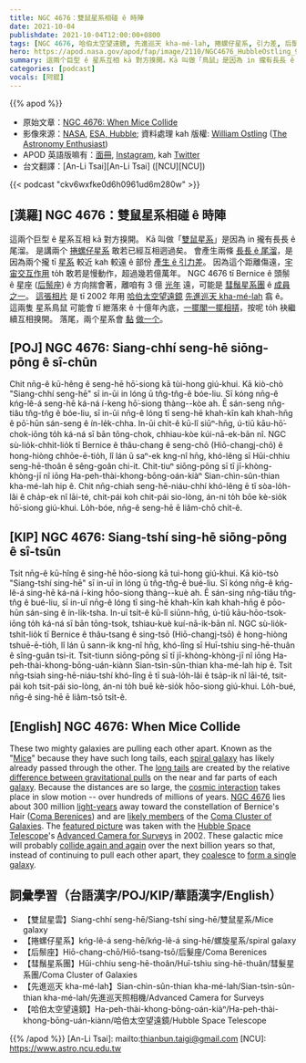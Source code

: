 ```yaml
---
title: NGC 4676：雙鼠星系相碰 ê 時陣
date: 2021-10-04
publishdate: 2021-10-04T12:00:00+0800
tags: [NGC 4676, 哈伯太空望遠鏡, 先進巡天 kha-mé-lah, 捲螺仔星系, 引力差, 后鬃座, 彗鬚星系團, 交互作用, 尾溜, 雙鼠星系]
hero: https://apod.nasa.gov/apod/fap/image/2110/NGC4676_HubbleOstling_960.jpg
summary: 這兩个巨型 ê 星系互相 kā 對方搝開。Kā 叫做「鳥鼠」是因為 in 攏有長長 ê 尾溜。是講兩个捲螺仔星系敢若已經互相迵過矣。
categories: [podcast]
vocals: [阿錕]
---
```


{{% apod %}}

- 原始文章：[NGC 4676: When Mice Collide](https://apod.nasa.gov/apod/ap211004.html)
- 影像來源：[NASA](https://www.nasa.gov/), [ESA, Hubble](https://esahubble.org/); 資料處理 kah 版權: [William Ostling](https://www.instagram.com/the_astronomy_enthusiast/) ([The Astronomy Enthusiast](https://theastroenthusiast.com/))
- APOD 英語版嘛有：[面冊](https://www.facebook.com/AstronomyPictureOfTheDay), [Instagram](https://www.instagram.com/astronomypicturesdaily/), kah [Twitter](http://twitter.com/apod/)
- 台文翻譯：[An-Li Tsai][An-Li Tsai] ([NCU][NCU])

{{< podcast "ckv6wxfke0d6h0961ud6m280w" >}}

## [漢羅] NGC 4676：雙鼠星系相碰 ê 時陣
這兩个巨型 ê 星系互相 kā 對方搝開。
Kā 叫做「[雙鼠星系][Mice]」是因為 in 攏有長長 ê 尾溜。
是講兩个 [捲螺仔星系][spiral galaxy] 敢若已經互相迵過矣。
會產生兩條 [長長 ê 尾溜][long tails]，是因為兩个攏 tī [星系][galaxy] 較近 kah 較遠 ê 部份 [產生 ê 引力差][difference between gravitational pulls]。
因為這个距離傷遠，[宇宙交互作用][cosmic interaction] to̍h 敢若是慢動作，超過幾若億萬年。
NGC 4676 tī Bernice ê 頭鬃 ê 星座 ([后鬃座][Coma Berenices]) ê 方向揣會著，離咱有 3 億 [光年][light-years] 遠，可能是 [彗鬚星系團][Coma Cluster of Galaxies] ê [成員之一][likely members]。
[這張相片][featured picture] 是 tī 2002 年用 [哈伯太空望遠鏡][Hubble Space Telescope] [先進巡天 kha-mé-lah][Advanced Camera for Surveys] 翕 ê。
這兩隻 星系鳥鼠 可能會 tī 紲落來 ê 十億年內底，[一擺閣一擺相挵][collide again and again]，按呢 to̍h 袂繼續互相搝開。
落尾，兩个星系會 [黏][coalesce] [做一个][form a single galaxy]。

## [POJ] NGC 4676: Siang-chhí seng-hē siōng-pōng ê sî-chūn
Chit nn̄g-ê kū-hêng ê seng-hē hō͘-siong kā tùi-hong giú-khui.
Kā kiò-chò "Siang-chhí seng-hē" sī in-ūi in lóng ū tn̂g-tn̂g-ê bóe-liu.
Sī kóng nn̄g-ê kńg-lê-á seng-hē ká-ná í-keng hō͘-siong thàng--kòe ah.
Ē sán-seng nn̄g-tiâu tn̂g-tn̂g ê bóe-liu, sī in-ūi nn̄g-ê lóng tī seng-hē khah-kīn kah khah-hn̄g ê pō͘-hūn sán-seng ê ín-le̍k-chha.
In-ūi chi̍t-ê kū-lî siūⁿ-hn̄g, ú-tiū kāu-hō͘-chok-iōng to̍h ká-ná sī bān tōng-chok, chhiau-kòe kúi-nā-ek-bān nî.
NGC sù-lio̍k-chhit-lio̍k tī Bernice ê thâu-chang ê seng-chō (Hiō-changj-chō) ê hong-hiòng chhōe-ē-tio̍h, lî lán ū saⁿ-ek kng-nî hn̄g, khó-lêng sī Hūi-chhiu seng-hē-thoân ê sêng-goân chi-it.
Chit-tiuⁿ siōng-pōng sī tī jī-khòng-khòng-jī nî iōng Ha-peh-thài-khong-bōng-oán-kiàⁿ Sian-chìn-sûn-thian kha-mé-lah hip ê.
Chit nn̄g-chiah seng-hē-niáu-chhí khó-lêng ē tī sòa-lo̍h-lâi ê cha̍p-ek nî lāi-té, chit-pái koh chit-pái sio-lòng, án-ni to̍h bōe kè-sio̍k hō͘-siong giú-khui.
Lo̍h-bóe, nn̄g-ê seng-hē ē liâm-chō chi̍t-ê.

## [KIP] NGC 4676: Siang-tshí sing-hē siōng-pōng ê sî-tsūn
Tsit nn̄g-ê kū-hîng ê sing-hē hōo-siong kā tuì-hong giú-khui.
Kā kiò-tsò "Siang-tshí sing-hē" sī in-uī in lóng ū tn̂g-tn̂g-ê bué-liu.
Sī kóng nn̄g-ê kńg-lê-á sing-hē ká-ná í-king hōo-siong thàng--kuè ah.
Ē sán-sing nn̄g-tiâu tn̂g-tn̂g ê bué-liu, sī in-uī nn̄g-ê lóng tī sing-hē khah-kīn kah khah-hn̄g ê pōo-hūn sán-sing ê ín-li̍k-tsha.
In-uī tsi̍t-ê kū-lî siūnn-hn̄g, ú-tiū kāu-hōo-tsok-iōng to̍h ká-ná sī bān tōng-tsok, tshiau-kuè kuí-nā-ik-bān nî.
NGC sù-lio̍k-tshit-lio̍k tī Bernice ê thâu-tsang ê sing-tsō (Hiō-changj-tsō) ê hong-hiòng tshuē-ē-tio̍h, lî lán ū sann-ik kng-nî hn̄g, khó-lîng sī Huī-tshiu sing-hē-thuân ê sîng-guân tsi-it.
Tsit-tiunn siōng-pōng sī tī jī-khòng-khòng-jī nî iōng Ha-peh-thài-khong-bōng-uán-kiànn Sian-tsìn-sûn-thian kha-mé-lah hip ê.
Tsit nn̄g-tsiah sing-hē-niáu-tshí khó-lîng ē tī suà-lo̍h-lâi ê tsa̍p-ik nî lāi-té, tsit-pái koh tsit-pái sio-lòng, án-ni to̍h buē kè-sio̍k hōo-siong giú-khui.
Lo̍h-bué, nn̄g-ê sing-hē ē liâm-tsō tsi̍t-ê.

## [English] NGC 4676: When Mice Collide
These two mighty galaxies are pulling each other apart.
Known as the "[Mice][Mice]" because they have such long tails, each [spiral galaxy][spiral galaxy] has likely already passed through the other.
The [long tails][long tails] are created by the relative [difference between gravitational pulls][difference between gravitational pulls] on the near and far parts of each [galaxy][galaxy].
Because the distances are so large, the [cosmic interaction][cosmic interaction] takes place in slow motion -- over hundreds of millions of years.
[NGC 4676][NGC 4676] lies about 300 million [light-years][light-years] away toward the constellation of Bernice's Hair ([Coma Berenices][Coma Berenices]) and are [likely members][likely members] of the [Coma Cluster of Galaxies][Coma Cluster of Galaxies].
The [featured picture][featured picture] was taken with the [Hubble Space Telescope][Hubble Space Telescope]'s [Advanced Camera for Surveys][Advanced Camera for Surveys] in 2002.
These galactic mice will probably [collide again and again][collide again and again] over the next billion years so that, instead of continuing to pull each other apart, they [coalesce][coalesce] to [form a single galaxy][form a single galaxy].

## 詞彙學習（台語漢字/POJ/KIP/華語漢字/English）
- 【雙鼠星雲】Siang-chhí seng-hē/Siang-tshí sing-hē/雙鼠星系/Mice galaxy
- 【捲螺仔星系】kńg-lê-á seng-hē/kńg-lê-á sing-hē/螺旋星系/spiral galaxy
- 【后鬃座】Hiō-chang-chō/Hiō-tsang-tsō/后髮座/Coma Berenices
- 【彗鬚星系團】Hūi-chhiu seng-hē-thoân/Huī-tshiu sing-hē-thuân/彗髮星系團/Coma Cluster of Galaxies
- 【先進巡天 kha-mé-lah】Sian-chìn-sûn-thian kha-mé-lah/Sian-tsìn-sûn-thian kha-mé-lah/先進巡天照相機/Advanced Camera for Surveys
- 【哈伯太空望遠鏡】Ha-peh-thài-khong-bōng-oán-kiàⁿ/Ha-peh-thài-khong-bōng-uán-kiànn/哈伯太空望遠鏡/Hubble Space Telescope

{{% /apod %}}
[An-Li Tsai]: mailto:thianbun.taigi@gmail.com
[NCU]: https://www.astro.ncu.edu.tw

[Mice]:https://en.wikipedia.org/wiki/Mouse
[spiral galaxy]:https://apod.nasa.gov/apod/fap/spiral_galaxies.html
[long tails]:http://burro.astr.cwru.edu/NAS/NAS.html
[difference between gravitational pulls]:https://en.wikipedia.org/wiki/Galactic_tide
[galaxy]:https://science.nasa.gov/astrophysics/focus-areas/what-are-galaxies
[cosmic interaction]:http://www.youtube.com/watch?v=pjjRfOT87Wc
[NGC 4676]:https://ui.adsabs.harvard.edu/abs/1974ApJ...187..219S/abstract
[light-years]:https://chandra.harvard.edu/photo/cosmic_distance.html
[Coma Berenices]:https://en.wikipedia.org/wiki/Coma_Berenices
[likely members]:https://ui.adsabs.harvard.edu/abs/1961ApJ...133..726B/abstract
[Coma Cluster of Galaxies]:https://apod.nasa.gov/apod/ap180326.html
[featured picture]:https://theastroenthusiast.com/ngc-4676-from-hubble/
[Hubble Space Telescope]:https://www.nasa.gov/mission_pages/hubble/story/index.html
[Advanced Camera for Surveys]:https://www.nasa.gov/content/hubble-space-telescope-advanced-camera-for-surveys
[collide again and again]:https://apod.nasa.gov/apod/ap130514.html
[coalesce]:https://www.boredpanda.com/blog/wp-content/uploads/2021/05/two-cats-better-than-one-5-60a76c5ce2159__700.jpg
[form a single galaxy]:https://apod.nasa.gov/apod/ap120604.html
